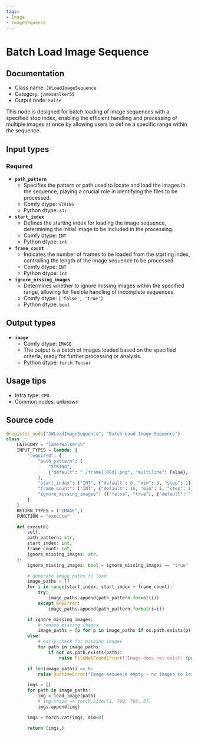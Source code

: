 ```yaml
---
tags:
- Image
- ImageSequence
---
```


# Batch Load Image Sequence
## Documentation
- Class name: `JWLoadImageSequence`
- Category: `jamesWalker55`
- Output node: `False`

This node is designed for batch loading of image sequences with a specified stop index, enabling the efficient handling and processing of multiple images at once by allowing users to define a specific range within the sequence.
## Input types
### Required
- **`path_pattern`**
    - Specifies the pattern or path used to locate and load the images in the sequence, playing a crucial role in identifying the files to be processed.
    - Comfy dtype: `STRING`
    - Python dtype: `str`
- **`start_index`**
    - Defines the starting index for loading the image sequence, determining the initial image to be included in the processing.
    - Comfy dtype: `INT`
    - Python dtype: `int`
- **`frame_count`**
    - Indicates the number of frames to be loaded from the starting index, controlling the length of the image sequence to be processed.
    - Comfy dtype: `INT`
    - Python dtype: `int`
- **`ignore_missing_images`**
    - Determines whether to ignore missing images within the specified range, allowing for flexible handling of incomplete sequences.
    - Comfy dtype: `['false', 'true']`
    - Python dtype: `bool`
## Output types
- **`image`**
    - Comfy dtype: `IMAGE`
    - The output is a batch of images loaded based on the specified criteria, ready for further processing or analysis.
    - Python dtype: `torch.Tensor`
## Usage tips
- Infra type: `CPU`
- Common nodes: unknown


## Source code
```python
@register_node("JWLoadImageSequence", "Batch Load Image Sequence")
class _:
    CATEGORY = "jamesWalker55"
    INPUT_TYPES = lambda: {
        "required": {
            "path_pattern": (
                "STRING",
                {"default": "./frame{:06d}.png", "multiline": False},
            ),
            "start_index": ("INT", {"default": 0, "min": 0, "step": 1}),
            "frame_count": ("INT", {"default": 16, "min": 1, "step": 1}),
            "ignore_missing_images": (("false", "true"), {"default": "false"}),
        }
    }
    RETURN_TYPES = ("IMAGE",)
    FUNCTION = "execute"

    def execute(
        self,
        path_pattern: str,
        start_index: int,
        frame_count: int,
        ignore_missing_images: str,
    ):
        ignore_missing_images: bool = ignore_missing_images == "true"

        # generate image paths to load
        image_paths = []
        for i in range(start_index, start_index + frame_count):
            try:
                image_paths.append(path_pattern.format(i))
            except KeyError:
                image_paths.append(path_pattern.format(i=i))

        if ignore_missing_images:
            # remove missing images
            image_paths = [p for p in image_paths if os.path.exists(p)]
        else:
            # early check for missing images
            for path in image_paths:
                if not os.path.exists(path):
                    raise FileNotFoundError(f"Image does not exist: {path}")

        if len(image_paths) == 0:
            raise RuntimeError("Image sequence empty - no images to load")

        imgs = []
        for path in image_paths:
            img = load_image(path)
            # img.shape => torch.Size([1, 768, 768, 3])
            imgs.append(img)

        imgs = torch.cat(imgs, dim=0)

        return (imgs,)

```
